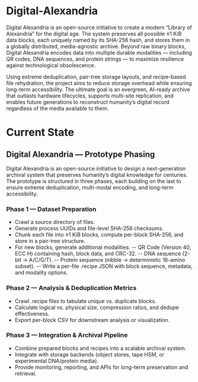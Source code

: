# Digital-Alexandria
Digital Alexandria is an open-source initiative to create a modern “Library of Alexandria” for the digital age. The system preserves all possible ≤1 KiB data blocks, each uniquely named by its SHA-256 hash, and stores them in a globally distributed, media-agnostic archive. Beyond raw binary blocks, Digital Alexandria encodes data into multiple durable modalities — including QR codes, DNA sequences, and protein strings — to maximize resilience against technological obsolescence.

Using extreme deduplication, pair-tree storage layouts, and recipe-based file rehydration, the project aims to reduce storage overhead while ensuring long-term accessibility. The ultimate goal is an evergreen, AI-ready archive that outlasts hardware lifecycles, supports multi-site replication, and enables future generations to reconstruct humanity’s digital record regardless of the media available to them.

# Current State
## Digital Alexandria — Prototype Phasing

Digital Alexandria is an open-source initiative to design a next-generation archival system that preserves humanity’s digital knowledge for centuries. The prototype is structured in three phases, each building on the last to ensure extreme deduplication, multi-modal encoding, and long-term accessibility.

### Phase 1 — Dataset Preparation
- Crawl a source directory of files.
- Generate process UUIDs and file-level SHA-256 checksums.
- Chunk each file into ≤1 KiB blocks, compute per-block SHA-256, and store in a pair-tree structure.
- For new blocks, generate additional modalities:
-- QR Code (Version 40, ECC H) containing hash, block data, and CRC-32.
-- DNA sequence (2-bit → A/C/G/T).
-- Protein sequence (nibble → deterministic 16-amino subset).
-- Write a per-file .recipe JSON with block sequence, metadata, and modality options.

### Phase 2 — Analysis & Deduplication Metrics
- Crawl .recipe files to tabulate unique vs. duplicate blocks.
- Calculate logical vs. physical size, compression ratios, and dedupe effectiveness.
- Export per-block CSV for downstream analysis or visualization.

### Phase 3 — Integration & Archival Pipeline
- Combine prepared blocks and recipes into a scalable archival system.
- Integrate with storage backends (object stores, tape HSM, or experimental DNA/protein media).
- Provide monitoring, reporting, and APIs for long-term preservation and retrieval.
